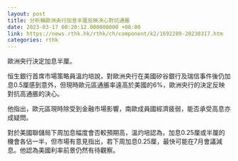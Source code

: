 ```yaml
---
layout: post
title: 分析稱歐洲央行加息半厘反映決心對抗通脹
date: 2023-03-17 00:20:12.000000000 +08:00
link: https://news.rthk.hk/rthk/ch/component/k2/1692289-20230317.htm
categories: rthk
---
```


歐洲央行決定加息半厘。

恒生銀行首席市場策略員溫灼培說，對歐洲央行在美國矽谷銀行及瑞信事件後仍加息0.5厘感到意外，但現時歐元區通脹率遠高於美國的6%，歐洲央行的決定反映對抗高通脹的決心。

他指出，歐元區現時除受到金融市場影響，南歐成員國經濟疲弱，能否承受高息亦成疑問。

對於美國聯儲局下周加息幅度會否較預期高，溫灼培認為，加息0.25厘或半厘的機會各佔一半，但市場有意見指出，若下周加息0.25厘，最快可能在7月會議減息。他認為美國利率前景仍然有待觀察。
